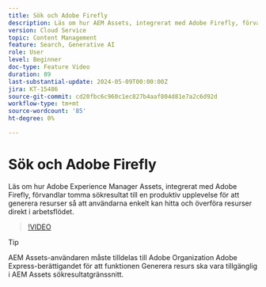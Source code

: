 ```yaml
---
title: Sök och Adobe Firefly
description: Läs om hur AEM Assets, integrerat med Adobe Firefly, förvandlar tomma sökresultat till en produktiv upplevelse för att generera resurser.
version: Cloud Service
topic: Content Management
feature: Search, Generative AI
role: User
level: Beginner
doc-type: Feature Video
duration: 89
last-substantial-update: 2024-05-09T00:00:00Z
jira: KT-15486
source-git-commit: cd20fbc6c960c1ec827b4aaf804d81e7a2c6d92d
workflow-type: tm+mt
source-wordcount: '85'
ht-degree: 0%

---
```



# Sök och Adobe Firefly

Läs om hur Adobe Experience Manager Assets, integrerat med Adobe Firefly, förvandlar tomma sökresultat till en produktiv upplevelse för att generera resurser så att användarna enkelt kan hitta och överföra resurser direkt i arbetsflödet.

>[!VIDEO](https://video.tv.adobe.com/v/3429070/?learn=on)


>[!TIP]
>
> AEM Assets-användaren måste tilldelas till Adobe Organization Adobe Express-berättigandet för att funktionen Generera resurs ska vara tillgänglig i AEM Assets sökresultatgränssnitt.
